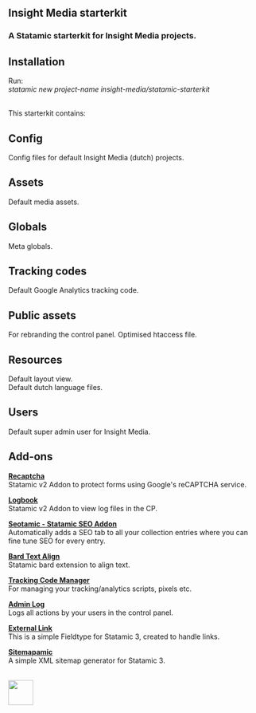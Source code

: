 ## Insight Media starterkit
### A Statamic starterkit for Insight Media projects.

## Installation
Run:<br>
*statamic new project-name insight-media/statamic-starterkit*


<br>
This starterkit contains:

## Config
Config files for default Insight Media (dutch) projects.

## Assets
Default media assets.

## Globals
Meta globals.

## Tracking codes
Default Google Analytics tracking code.

## Public assets
For rebranding the control panel.
Optimised htaccess file.

## Resources
Default layout view.<br>
Default dutch language files.

## Users
Default super admin user for Insight Media.

## Add-ons

**[Recaptcha](https://github.com/aryehraber/statamic-recaptcha)** <br>
Statamic v2 Addon to protect forms using Google's reCAPTCHA service.

**[Logbook](https://github.com/insight-media/statamic-logbook)** <br>
Statamic v2 Addon to view log files in the CP.

**[Seotamic - Statamic SEO Addon](https://github.com/insight-media/seotamic)** <br>
Automatically adds a SEO tab to all your collection entries where you can fine tune SEO for every entry.

**[Bard Text Align](https://github.com/OptimoApps/statamic-bard-text-align)** <br>
Statamic bard extension to align text.

**[Tracking Code Manager](https://github.com/simonridley/tracking-code-manager)** <br>
For managing your tracking/analytics scripts, pixels etc.

**[Admin Log](https://github.com/webographen/statamic-admin-log)** <br>
Logs all actions by your users in the control panel.

**[External Link](https://github.com/jonassiewertsen/statamic-external-link)** <br>
This is a simple Fieldtype for Statamic 3, created to handle links.

**[Sitemapamic](https://github.com/mitydigital/statamic-sitemapamic)** <br>
A simple XML sitemap generator for Statamic 3.


<br>
<img src="https://www.insight-media.be/images/logo.svg" height="50">
<br>
